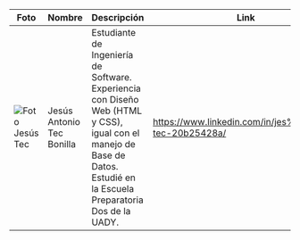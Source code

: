 ﻿| Foto | Nombre | Descripción | Link
|--------------|--------------|--------------|--------------|
| ![Foto Jesús Tec](https://media.licdn.com/dms/image/D4E03AQEwPztfoFwvgg/profile-displayphoto-shrink_400_400/0/1693261076792?e=1700697600&v=beta&t=nexD0Tq3pEMJQBr_6u1TIDlJ-dTG9TB6LUgr1Ma5Pfo)    | Jesús Antonio Tec Bonilla   | Estudiante de Ingeniería de Software. Experiencia con Diseño Web (HTML y CSS), igual con el manejo de Base de Datos. Estudié en la Escuela Preparatoria Dos de la UADY.    | https://www.linkedin.com/in/jes%C3%BAs-tec-20b25428a/   |

